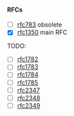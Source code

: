 #### RFCs
- [ ] [rfc783](https://www.rfc-editor.org/rfc/rfc783) obsolete
- [X] [rfc1350](https://www.rfc-editor.org/rfc/rfc1350) main RFC

TODO:   
- [ ] [rfc1782](https://www.rfc-editor.org/rfc/rfc1782)
- [ ] [rfc1783](https://www.rfc-editor.org/rfc/rfc1783)
- [ ] [rfc1784](https://www.rfc-editor.org/rfc/rfc1784)
- [ ] [rfc1785](https://www.rfc-editor.org/rfc/rfc1785)
- [ ] [rfc2347](https://www.rfc-editor.org/rfc/rfc2347)
- [ ] [rfc2348](https://www.rfc-editor.org/rfc/rfc2348)
- [ ] [rfc2349](https://www.rfc-editor.org/rfc/rfc2349)
